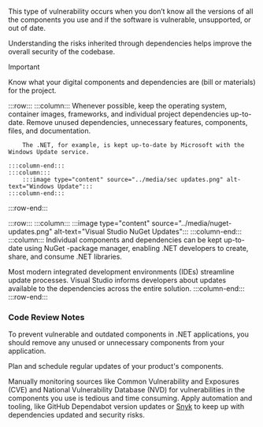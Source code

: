 
This type of vulnerability occurs when you don’t know all the versions of all the components you use and if the software is vulnerable, unsupported, or out of date.

Understanding the risks inherited through dependencies helps improve the overall security of the codebase. 

> [!IMPORTANT]
> Know what your digital components and dependencies are (bill or materials) for the project.

:::row:::
    :::column:::
        Whenever possible, keep the operating system, container images, frameworks, and individual project dependencies up-to-date.
        Remove unused dependencies, unnecessary features, components, files, and documentation.

        The .NET, for example, is kept up-to-date by Microsoft with the Windows Update service.

    :::column-end:::
    :::column:::
        :::image type="content" source="../media/sec updates.png" alt-text="Windows Update":::
    :::column-end:::
:::row-end:::



:::row:::
    :::column:::
        :::image type="content" source="../media/nuget-updates.png" alt-text="Visual Studio NuGet Updates":::
    :::column-end:::
    :::column:::
        Individual components and dependencies can be kept up-to-date using NuGet -package manager, enabling .NET developers to create, share, and consume .NET libraries.

Most modern integrated development environments (IDEs) streamline update processes. Visual Studio informs developers about updates available to the dependencies across the entire solution.
    :::column-end:::
:::row-end:::

### Code Review Notes

To prevent vulnerable and outdated components in .NET applications, you should remove any unused or unnecessary components from your application.

Plan and schedule regular updates of your product's components.

Manually monitoring sources like Common Vulnerability and Exposures (CVE) and National Vulnerability Database (NVD) for vulnerabilities in the components you use is tedious and time consuming. Apply automation and tooling, like GitHub Dependabot version updates or [Snyk](https://snyk.io/) to keep up with dependencies updated and security risks.